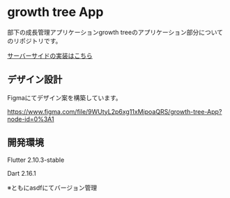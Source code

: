 # growth tree App

部下の成長管理アプリケーションgrowth treeのアプリケーション部分についてのリポジトリです。

[サーバーサイドの実装はこちら](https://github.com/yoshi1011/growth_tree_server)

## デザイン設計

Figmaにてデザイン案を構築しています。

https://www.figma.com/file/9WUtyL2p6xg11xMipoaQRS/growth-tree-App?node-id=0%3A1

## 開発環境

Flutter 2.10.3-stable

Dart 2.16.1

※ともにasdfにてバージョン管理
